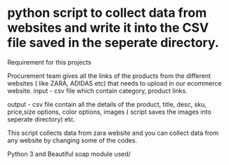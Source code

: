 # python script to collect data from websites and write it into the CSV file saved in the seperate directory.

Requirement for this projects

Procurement team gives all the links of the products from the different websites ( like ZARA, ADIDAS etc) that needs to upload in our ecommerce website. 
input - csv file which contain category, product links.

output - csv file contain all the details of the product, title, desc, sku, price,size options, color options, images (  script saves the images into seperate directory) etc.

This script collects data from zara website and you can collect data from any website by changing some of the codes.

Python 3 and Beautiful soap module used/



